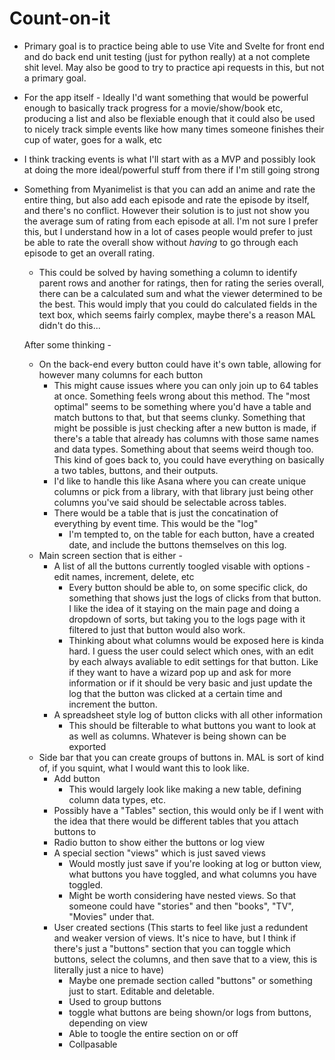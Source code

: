# Count-on-it

* Primary goal is to practice being able to use Vite and Svelte for front end and do back end unit testing (just for python really) at a not complete shit level. May also be good to try to practice api requests in this, but not a primary goal.

* For the app itself - Ideally I'd want something that would be powerful enough to basically track progress for a movie/show/book etc, producing a list and also be flexiable enough that it could also be used to nicely track simple events like how many times someone finishes their cup of water, goes for a walk, etc

* I think tracking events is what I'll start with as a MVP and possibly look at doing the more ideal/powerful stuff from there if I'm still going strong

* Something from Myanimelist is that you can add an anime and rate the entire thing, but also add each episode and rate the episode by itself, and there's no conflict. However their solution is to just not show you the average sum of rating from each episode at all. I'm not sure I prefer this, but I understand how in a lot of cases people would prefer to just be able to rate the overall show without *having* to go through each episode to get an overall rating. 
  * This could be solved by having something a column to identify parent rows and another for ratings, then for rating the series overall, there can be a calculated sum and what the viewer determined to be the best. This would imply that you could do calculated fields in the text box, which seems fairly complex, maybe there's a reason MAL didn't do this...
  
  
  
  After some thinking -
  
  * On the back-end every button could have it's own table, allowing for however many columns for each button
    * This might cause issues where you can only join up to 64 tables at once. Something feels wrong about this method. The "most optimal" seems to be something where you'd have a table and match buttons to that, but that seems clunky. Something that might be possible is just checking after a new button is made, if there's a table that already has columns with those same names and data types. Something about that seems weird though too. This kind of goes back to, you could have everything on basically a two tables, buttons, and their outputs.
    * I'd like to handle this like Asana where you can create unique columns or pick from a library, with that library just being other columns you've said should be selectable across tables. 
    * There would be a table that is just the concatination of everything by event time. This would be the "log"
      * I'm tempted to, on the table for each button, have a created date, and include the buttons themselves on this log.
  * Main screen section that is either -
    * A list of all the buttons currently toogled visable with options - edit names, increment, delete, etc
      * Every button should be able to, on some specific click, do something that shows just the logs of clicks from that button. I like the idea of it staying on the main page and doing a dropdown of sorts, but taking you to the logs page with it filtered to just that button would also work.
      * Thinking about what columns would be exposed here is kinda hard. I guess the user could select which ones, with an edit by each always avaliable to edit settings for that button. Like if they want to have a wizard pop up and ask for more information or if it should be very basic and just update the log that the button was clicked at a certain time and increment the button.
    * A spreadsheet style log of button clicks with all other information
      * This should be filterable to what buttons you want to look at as well as columns. Whatever is being shown can be exported 
  * Side bar that you can create groups of buttons in. MAL is sort of kind of, if you squint, what I would want this to look like.
    * Add button
      * This would largely look like making a new table, defining column data types, etc.
    * Possibly have a "Tables" section, this would only be if I went with the idea that there would be different tables that you attach buttons to
    * Radio button to show either the buttons or log view
    * A special section "views" which is just saved views
      * Would mostly just save if you're looking at log or button view, what buttons you have toggled, and what columns you have toggled.
      * Might be worth considering have nested views. So that someone could have "stories" and then "books", "TV", "Movies" under that.
    * User created sections (This starts to feel like just a redundent and weaker version of views. It's nice to have, but I think if there's just a "buttons" section that you can toggle which buttons, select the columns, and then save that to a view, this is literally just a nice to have)
      * Maybe one premade section called "buttons" or something just to start. Editable and deletable.
      * Used to group buttons 
      * toggle what buttons are being shown/or logs from buttons, depending on view
      * Able to toogle the entire section on or off
      * Collpasable
